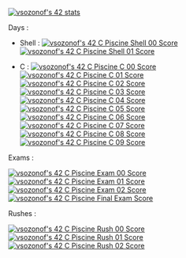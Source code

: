 [![vsozonof's 42 stats](https://badge42.vercel.app/api/v2/clgon9kgc004908jnt6ztthtp/stats?cursusId=9&coalitionId=piscine)](https://github.com/JaeSeoKim/badge42)

Days : 

- Shell :
[![vsozonof's 42 C Piscine Shell 00 Score](https://badge42.vercel.app/api/v2/clgon9kgc004908jnt6ztthtp/project/2777843)](https://github.com/JaeSeoKim/badge42)
[![vsozonof's 42 C Piscine Shell 01 Score](https://badge42.vercel.app/api/v2/clgon9kgc004908jnt6ztthtp/project/2783076)](https://github.com/JaeSeoKim/badge42)

- C :
[![vsozonof's 42 C Piscine C 00 Score](https://badge42.vercel.app/api/v2/clgon9kgc004908jnt6ztthtp/project/2787251)](https://github.com/JaeSeoKim/badge42)
[![vsozonof's 42 C Piscine C 01 Score](https://badge42.vercel.app/api/v2/clgon9kgc004908jnt6ztthtp/project/2794574)](https://github.com/JaeSeoKim/badge42)
[![vsozonof's 42 C Piscine C 02 Score](https://badge42.vercel.app/api/v2/clgon9kgc004908jnt6ztthtp/project/2795399)](https://github.com/JaeSeoKim/badge42)
[![vsozonof's 42 C Piscine C 03 Score](https://badge42.vercel.app/api/v2/clgon9kgc004908jnt6ztthtp/project/2799163)](https://github.com/JaeSeoKim/badge42)
[![vsozonof's 42 C Piscine C 04 Score](https://badge42.vercel.app/api/v2/clgon9kgc004908jnt6ztthtp/project/2804753)](https://github.com/JaeSeoKim/badge42)
[![vsozonof's 42 C Piscine C 05 Score](https://badge42.vercel.app/api/v2/clgon9kgc004908jnt6ztthtp/project/2814126)](https://github.com/JaeSeoKim/badge42)
[![vsozonof's 42 C Piscine C 06 Score](https://badge42.vercel.app/api/v2/clgon9kgc004908jnt6ztthtp/project/2814127)](https://github.com/JaeSeoKim/badge42)
[![vsozonof's 42 C Piscine C 07 Score](https://badge42.vercel.app/api/v2/clgon9kgc004908jnt6ztthtp/project/2816278)](https://github.com/JaeSeoKim/badge42)
[![vsozonof's 42 C Piscine C 08 Score](https://badge42.vercel.app/api/v2/clgon9kgc004908jnt6ztthtp/project/2818661)](https://github.com/JaeSeoKim/badge42)
[![vsozonof's 42 C Piscine C 09 Score](https://badge42.vercel.app/api/v2/clgon9kgc004908jnt6ztthtp/project/2820210)](https://github.com/JaeSeoKim/badge42)

Exams :

[![vsozonof's 42 C Piscine Exam 00 Score](https://badge42.vercel.app/api/v2/clgon9kgc004908jnt6ztthtp/project/2782039)](https://github.com/JaeSeoKim/badge42)
[![vsozonof's 42 C Piscine Exam 01 Score](https://badge42.vercel.app/api/v2/clgon9kgc004908jnt6ztthtp/project/2797351)](https://github.com/JaeSeoKim/badge42)
[![vsozonof's 42 C Piscine Exam 02 Score](https://badge42.vercel.app/api/v2/clgon9kgc004908jnt6ztthtp/project/2809041)](https://github.com/JaeSeoKim/badge42)
[![vsozonof's 42 C Piscine Final Exam Score](https://badge42.vercel.app/api/v2/clgon9kgc004908jnt6ztthtp/project/2819631)](https://github.com/JaeSeoKim/badge42)

Rushes :

[![vsozonof's 42 C Piscine Rush 00 Score](https://badge42.vercel.app/api/v2/clgon9kgc004908jnt6ztthtp/project/2786668)](https://github.com/JaeSeoKim/badge42)
[![vsozonof's 42 C Piscine Rush 01 Score](https://badge42.vercel.app/api/v2/clgon9kgc004908jnt6ztthtp/project/2799208)](https://github.com/JaeSeoKim/badge42)
[![vsozonof's 42 C Piscine Rush 02 Score](https://badge42.vercel.app/api/v2/clgon9kgc004908jnt6ztthtp/project/2810780)](https://github.com/JaeSeoKim/badge42)
